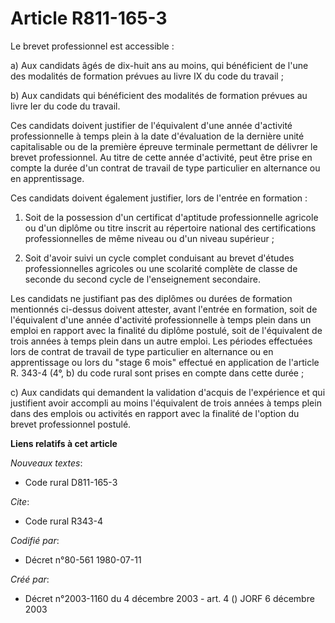 # Article R811-165-3

Le brevet professionnel est accessible :

a) Aux candidats âgés de dix-huit ans au moins, qui bénéficient de l'une des modalités de formation prévues au livre IX du
code du travail ;

b) Aux candidats qui bénéficient des modalités de formation prévues au livre Ier du code du travail.

Ces candidats doivent justifier de l'équivalent d'une année d'activité professionnelle à temps plein à la date d'évaluation
de la dernière unité capitalisable ou de la première épreuve terminale permettant de délivrer le brevet professionnel. Au
titre de cette année d'activité, peut être prise en compte la durée d'un contrat de travail de type particulier en alternance
ou en apprentissage.

Ces candidats doivent également justifier, lors de l'entrée en formation :

1. Soit de la possession d'un certificat d'aptitude professionnelle agricole ou d'un diplôme ou titre inscrit au répertoire
national des certifications professionnelles de même niveau ou d'un niveau supérieur ;

2. Soit d'avoir suivi un cycle complet conduisant au brevet d'études professionnelles agricoles ou une scolarité complète de
classe de seconde du second cycle de l'enseignement secondaire.

Les candidats ne justifiant pas des diplômes ou durées de formation mentionnés ci-dessus doivent attester, avant l'entrée en
formation, soit de l'équivalent d'une année d'activité professionnelle à temps plein dans un emploi en rapport avec la
finalité du diplôme postulé, soit de l'équivalent de trois années à temps plein dans un autre emploi. Les périodes effectuées
lors de contrat de travail de type particulier en alternance ou en apprentissage ou lors du "stage 6 mois" effectué en
application de l'article R. 343-4 (4°, b) du code rural sont prises en compte dans cette durée ;

c) Aux candidats qui demandent la validation d'acquis de l'expérience et qui justifient avoir accompli au moins l'équivalent
de trois années à temps plein dans des emplois ou activités en rapport avec la finalité de l'option du brevet professionnel
postulé.

**Liens relatifs à cet article**

_Nouveaux textes_:

  - Code rural D811-165-3

_Cite_:

  - Code rural R343-4

_Codifié par_:

  - Décret n°80-561 1980-07-11

_Créé par_:

  - Décret n°2003-1160 du 4 décembre 2003 - art. 4 () JORF 6 décembre 2003
